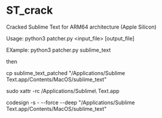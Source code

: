 # ST_crack
Cracked Sublime Text for ARM64 architecture (Apple Silicon)

Usage: python3 patcher.py <input_file> [output_file]

EXample:
python3 patcher.py sublime_text

then

cp sublime_text_patched "/Applications/Sublime Text.app/Contents/MacOS/sublime_text"

sudo xattr -rc /Applications/Sublime\ Text.app

codesign -s - --force --deep "/Applications/Sublime Text.app/Contents/MacOS/sublime_text"
